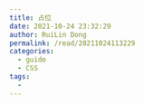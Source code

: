 ```yaml
---
title: 占位
date: 2021-10-24 23:32:29
author: RuiLin Dong
permalink: /read/20211024113229
categories: 
  - guide
  - CSS
tags: 
  - 
---
```

